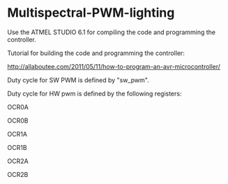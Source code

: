 # Multispectral-PWM-lighting

Use the ATMEL STUDIO 6.1 for compiling the code and programming the controller.

Tutorial for building the code and programming the controller:

http://allaboutee.com/2011/05/11/how-to-program-an-avr-microcontroller/

Duty cycle for SW PWM is defined by "sw_pwm".

Duty cycle for HW pwm is defined by the following registers:

OCR0A

OCR0B

OCR1A

OCR1B

OCR2A

OCR2B
